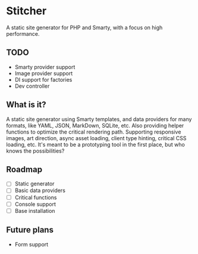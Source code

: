 # Stitcher

A static site generator for PHP and Smarty, with a focus on high performance.

## TODO

- Smarty provider support
- Image provider support
- DI support for factories
- Dev controller

## What is it?

A static site generator using Smarty templates, and data providers for many formats, like YAML, JSON, MarkDown, SQLite, etc. 
Also providing helper functions to optimize the critical rendering path. Supporting responsive images, art direction, async asset loading, client type hinting, critical CSS loading, etc.
It's meant to be a prototyping tool in the first place, but who knows the possibilities?

## Roadmap

- [ ] Static generator
- [ ] Basic data providers
- [ ] Critical functions
- [ ] Console support
- [ ] Base installation

## Future plans

- Form support
